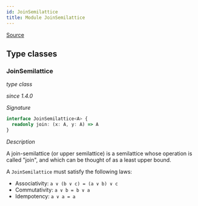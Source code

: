 ```yaml
---
id: JoinSemilattice
title: Module JoinSemilattice
---
```


[Source](https://github.com/gcanti/fp-ts/blob/master/src/JoinSemilattice.ts)

## Type classes

### JoinSemilattice

_type class_

_since 1.4.0_

_Signature_

```ts
interface JoinSemilattice<A> {
  readonly join: (x: A, y: A) => A
}
```

_Description_

A join-semilattice (or upper semilattice) is a semilattice whose operation is called "join", and which can be thought
of as a least upper bound.

A `JoinSemilattice` must satisfy the following laws:

- Associativity: `a ∨ (b ∨ c) = (a ∨ b) ∨ c`
- Commutativity: `a ∨ b = b ∨ a`
- Idempotency: `a ∨ a = a`
